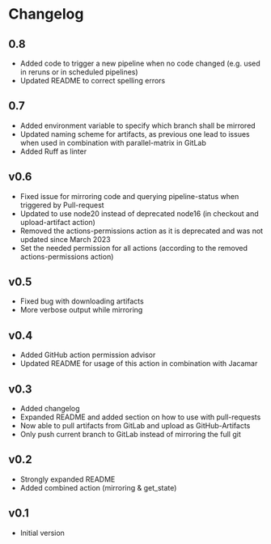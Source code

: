 <!--
SPDX-FileCopyrightText: 2022 Jakob Fritz <j.fritz@fz-juelich.de>

SPDX-License-Identifier: CC0-1.0
-->

# Changelog

## 0.8

- Added code to trigger a new pipeline when no code changed
(e.g. used in reruns or in scheduled pipelines)
- Updated README to correct spelling errors

## 0.7

- Added environment variable to specify which branch shall be mirrored
- Updated naming scheme for artifacts, as previous one lead to issues when used in combination with parallel-matrix in GitLab
- Added Ruff as linter

## v0.6

- Fixed issue for mirroring code and querying pipeline-status
when triggered by Pull-request
- Updated to use node20 instead of deprecated node16
(in checkout and upload-artifact action)
- Removed the actions-permissions action as it is deprecated
and was not updated since March 2023
- Set the needed permission for all actions
(according to the removed actions-permissions action)

## v0.5

- Fixed bug with downloading artifacts
- More verbose output while mirroring

## v0.4

- Added GitHub action permission advisor
- Updated README for usage of this action in combination with Jacamar

## v0.3

- Added changelog
- Expanded README and added section on how to use with pull-requests
- Now able to pull artifacts from GitLab and upload as GitHub-Artifacts
- Only push current branch to GitLab instead of mirroring the full git

## v0.2

- Strongly expanded README
- Added combined action (mirroring & get_state)

## v0.1

- Initial version

